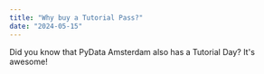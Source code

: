 ```yaml
---
title: "Why buy a Tutorial Pass?"
date: "2024-05-15"
---
```


Did you know that PyData Amsterdam also has a Tutorial Day?
It's awesome!